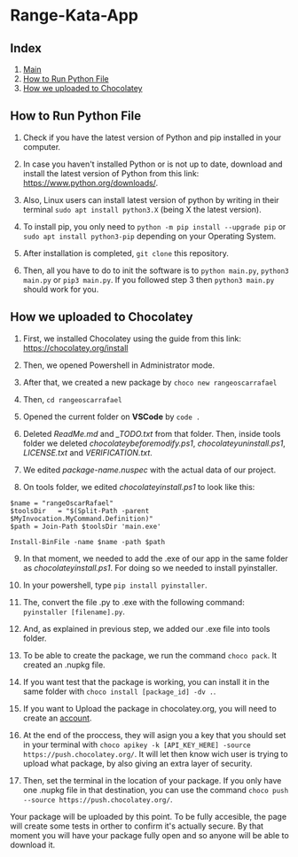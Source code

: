 # Range-Kata-App

## Index
1. [Main](./main.py)
2. [How to Run Python File](#how-to-run-python-file)
3. [How we uploaded to Chocolatey](#how-we-uploaded-to-chocolatey)

## How to Run Python File

1. Check if you have the latest version of Python and pip installed in your computer.

2. In case you haven't installed Python or is not up to date, download and install the latest version of Python from this link: https://www.python.org/downloads/.

3. Also, Linux users can install latest version of python by writing in their terminal ```sudo apt install python3.X``` (being X the latest version).

4. To install pip, you only need to ```python -m pip install --upgrade pip``` or ```sudo apt install python3-pip``` depending on your Operating System.

5. After installation is completed, ```git clone``` this repository.

6. Then, all you have to do to init the software is to ```python main.py```, ```python3 main.py``` or ```pip3 main.py```. If you followed step 3 then ```python3 main.py``` should work for you.

## How we uploaded to Chocolatey


1. First, we installed Chocolatey using the guide from this link: https://chocolatey.org/install

2. Then, we opened Powershell in Administrator mode.

3. After that, we created a new package by ```choco new rangeoscarrafael```

4. Then, ```cd rangeoscarrafael```

5. Opened the current folder on **VSCode** by ```code .```

6. Deleted *ReadMe.md* and *_TODO.txt* from that folder. Then, inside tools folder we deleted *chocolateybeforemodify.ps1*, *chocolateyuninstall.ps1*, *LICENSE.txt* and *VERIFICATION.txt*.

7. We edited *package-name.nuspec* with the actual data of our project.

8. On tools folder, we edited *chocolateyinstall.ps1* to look like this:
```
$name = "rangeOscarRafael"
$toolsDir   = "$(Split-Path -parent $MyInvocation.MyCommand.Definition)"
$path = Join-Path $toolsDir 'main.exe'

Install-BinFile -name $name -path $path
```

9. In that moment, we needed to add the .exe of our app in the same folder as *chocolateyinstall.ps1*. For doing so we needed to install pyinstaller.  

10. In your powershell, type ```pip install pyinstaller```.  

11. The, convert the file .py to .exe with the following command: ```pyinstaller [filename].py```.  

12. And, as explained in previous step, we added our .exe file into tools folder.

13. To be able to create the package, we run the command ```choco pack```. It created an .nupkg file.  

14. If you want test that the package is working, you can install it in the same folder with ```choco install [package_id] -dv .```. 

15. If you want to Upload the package in chocolatey.org, you will need to create an [account](https://community.chocolatey.org/account/Register).  

16. At the end of the proccess, they will asign you a key that you should set in your terminal with   ```choco apikey -k [API_KEY_HERE] -source https://push.chocolatey.org/```. It will let then know wich user is trying to upload what package, by also giving an extra layer of security.    

17. Then, set the terminal in the location of your package. If you only have one .nupkg file in that destination, you can use the command ```choco push --source https://push.chocolatey.org/```.

Your package will be uploaded by this point. To be fully accesible, the page will create some tests in orther to confirm it's actually secure. By that moment you will have your package fully open and so anyone will be able to download it.
